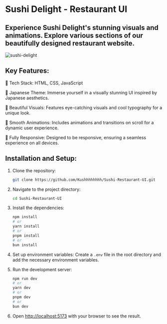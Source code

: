 # Sushi Delight - Restaurant UI

## Experience Sushi Delight's stunning visuals and animations. Explore various sections of our beautifully designed restaurant website. 

![sushi-delight](https://github.com/user-attachments/assets/9ee102f4-07c8-4aec-8663-b62a88dd8ccc)


## Key Features:

🔮 Tech Stack: HTML, CSS, JavaScript

🍣 Japanese Theme: Immerse yourself in a visually stunning UI inspired by Japanese aesthetics.

🎨 Beautiful Visuals: Features eye-catching visuals and cool typography for a unique look.

🔄 Smooth Animations: Includes animations and transitions on scroll for a dynamic user experience.

📱 Fully Responsive: Designed to be responsive, ensuring a seamless experience on all devices.


## Installation and Setup:

1. Clone the repository:
    ```bash
    git clone https://github.com/Kushhhhhhhh/Sushi-Restaurant-UI.git
    ```

2. Navigate to the project directory:
    ```bash
    cd Sushi-Restaurant-UI
    ```

3. Install the dependencies:
    ```bash
    npm install
    # or
    yarn install
    # or
    pnpm install
    # or
    bun install
    ```

4. Set up environment variables:
    Create a `.env` file in the root directory and add the necessary environment variables.

5. Run the development server:
    ```bash
    npm run dev
    # or
    yarn dev
    # or
    pnpm dev
    # or
    bun dev
    ```

6. Open [http://localhost:5173](http://localhost:5500) with your browser to see the result.
